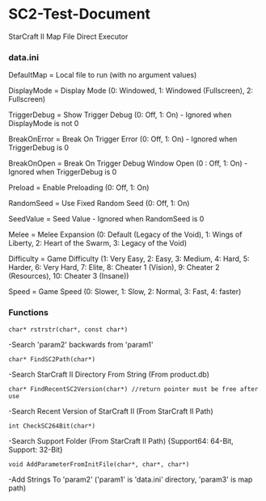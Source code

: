 # SC2-Test-Document
StarCraft II Map File Direct Executor


### data.ini

DefaultMap = Local file to run (with no argument values)

DisplayMode = Display Mode (0: Windowed, 1: Windowed (Fullscreen), 2: Fullscreen)

TriggerDebug = Show Trigger Debug (0: Off, 1: On) - Ignored when DisplayMode is not 0

BreakOnError = Break On Trigger Error (0: Off, 1: On) - Ignored when TriggerDebug is 0

BreakOnOpen = Break On Trigger Debug Window Open (0 : Off, 1: On) - Ignored when TriggerDebug is 0

Preload = Enable Preloading (0: Off, 1: On)

RandomSeed = Use Fixed Random Seed (0: Off, 1: On)

SeedValue = Seed Value - Ignored when RandomSeed is 0

Melee = Melee Expansion (0: Default (Legacy of the Void), 1: Wings of Liberty, 2: Heart of the Swarm, 3: Legacy of the Void)

Difficulty = Game Difficulty (1: Very Easy, 2: Easy, 3: Medium, 4: Hard, 5: Harder, 6: Very Hard, 7: Elite, 8: Cheater 1 (Vision), 9: Cheater 2 (Resources), 
10: Cheater 3 (Insane))

Speed = Game Speed (0: Slower, 1: Slow, 2: Normal, 3: Fast, 4: faster)

### Functions

```char* rstrstr(char*, const char*)```

-Search 'param2' backwards from 'param1'

```char* FindSC2Path(char*)```

-Search StarCraft II Directory From String (From product.db)

```char* FindRecentSC2Version(char*) //return pointer must be free after use```

-Search Recent Version of StarCraft II (From StarCraft II Path)

```int CheckSC264Bit(char*)```

-Search Support Folder (From StarCraft II Path) {Support64: 64-Bit, Support: 32-Bit}

```void AddParameterFromInitFile(char*, char*, char*)```

-Add Strings To 'param2' ('param1' is 'data.ini' directory, 'param3' is map path)
